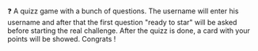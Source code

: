 ❓ A quizz game with a bunch of questions. The username will enter his username and after that the first question "ready to star" will be asked before starting the real challenge.
After the quizz is done, a card with your points will be showed. Congrats !
